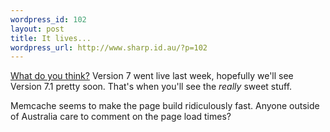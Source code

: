 ```yaml
--- 
wordpress_id: 102
layout: post
title: It lives...
wordpress_url: http://www.sharp.id.au/?p=102
---
```

<a href="http://www.inthemix.com.au/index.php">What do you think?</a> Version 7 went live last week, hopefully we'll see Version 7.1 pretty soon. That's when you'll see the *really* sweet stuff.

Memcache seems to make the page build ridiculously fast. Anyone outside of Australia care to comment on the page load times?
